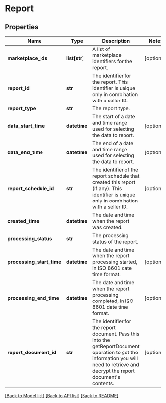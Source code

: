 # Report

## Properties
Name | Type | Description | Notes
------------ | ------------- | ------------- | -------------
**marketplace_ids** | **list[str]** | A list of marketplace identifiers for the report. | [optional] 
**report_id** | **str** | The identifier for the report. This identifier is unique only in combination with a seller ID. | 
**report_type** | **str** | The report type. | 
**data_start_time** | **datetime** | The start of a date and time range used for selecting the data to report. | [optional] 
**data_end_time** | **datetime** | The end of a date and time range used for selecting the data to report. | [optional] 
**report_schedule_id** | **str** | The identifier of the report schedule that created this report (if any). This identifier is unique only in combination with a seller ID. | [optional] 
**created_time** | **datetime** | The date and time when the report was created. | 
**processing_status** | **str** | The processing status of the report. | 
**processing_start_time** | **datetime** | The date and time when the report processing started, in ISO 8601 date time format. | [optional] 
**processing_end_time** | **datetime** | The date and time when the report processing completed, in ISO 8601 date time format. | [optional] 
**report_document_id** | **str** | The identifier for the report document. Pass this into the getReportDocument operation to get the information you will need to retrieve and decrypt the report document&#x27;s contents. | [optional] 

[[Back to Model list]](../README.md#documentation-for-models) [[Back to API list]](../README.md#documentation-for-api-endpoints) [[Back to README]](../README.md)

